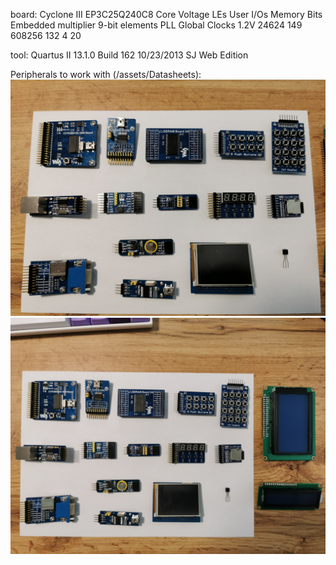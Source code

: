 board: Cyclone III EP3C25Q240C8 
Core Voltage    LEs User I/Os   Memory Bits Embedded multiplier 9-bit elements  PLL Global Clocks
1.2V            24624    149    608256      132                                 4   20

tool: Quartus II 13.1.0 Build 162 10/23/2013 SJ Web Edition


Peripherals to work with (/assets/Datasheets):
 ![modules_to_work_with_1](/assets/module_boards/_Periphery_1.jpg)
 ![modules_to_work_with_2](/assets/module_boards/_Periphery_2.jpg)
